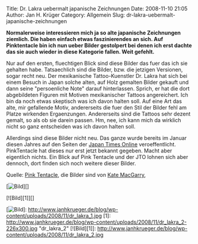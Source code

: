 Title: Dr. Lakra uebermalt japanische Zeichnungen
Date: 2008-11-10 21:05
Author: Jan H. Krüger
Category: Allgemein
Slug: dr-lakra-uebermalt-japanische-zeichnungen

**Normalerweise interessieren mich ja so alte japanische Zeichnungen
ziemlich. Die haben einfach etwas faszinierendes an sich. Auf
Pinktentacle bin ich nun ueber Bilder gestolpert bei denen ich erst
dachte das sie auch wieder in diese Kategorie fallen. Weit gefehlt.**  
  
Nur auf den ersten, fluechtigen Blick sind diese Bilder das fuer das ich
sie gehalten habe. Tatsaechlich sind die Bilder, bzw. die jetzigen
Versionen, sogar recht neu. Der mexikanische Tattoo-Kuenstler Dr. Lakra
hat sich bei einem Besuch in Japan solche alten, auf Holz gemalten
Bilder gekauft und dann seine "persoenliche Note" darauf hinterlassen.
Sprich, er hat die dort abgebildeten Figuren mit Motiven mexikanischer
Tattoos angereichert. Ich bin da noch etwas skeptisch was ich davon
halten soll. Auf eine Art das alte, mir gefallende Motiv, andererseits
die fuer den Stil der Bilder fehl am Platze wirkenden Ergaenzungen.
Andererseits sind die Tattoos sehr dezent gemalt, so als ob sie darein
passen. Hm, nee, ich kann mich da wirklich nicht so ganz entscheiden was
ich davon halten soll.  
  
Allerdings sind diese Bilder nicht neu. Das ganze wurde bereits im
Januar diesen Jahres auf den Seiten der [Japan Times Online][]
veroeffentlicht. PinkTentacle hat dieses nur erst jetzt bekannt gegeben.
Macht aber eigentlich nichts. Ein Blick auf Pink Tentacle und der JTO
lohnen sich aber dennoch, dort finden sich noch weitere dieser Bilder.  
  
Quelle: [Pink Tentacle][], die Bilder sind von [Kate MacGarry][],   
  
[![Bild][]][]  
  
[![Bild][1]][]

  [Japan Times Online]: http://search.japantimes.co.jp/cgi-bin/fa20080103a1.html
  [Pink Tentacle]: http://www.pinktentacle.com/2008/10/dr-lakra-inks-mexican-tattoos-on-japanese-prints/
  [Kate MacGarry]: http://www.katemacgarry.com/drlarka.php
  [Bild]: http://www.janhkrueger.de/blog/wp-content/uploads/2008/11/dr_lakra_1-204x300.jpg
    "dr_lakra_1"
  [![Bild][]]: http://www.janhkrueger.de/blog/wp-content/uploads/2008/11/dr_lakra_1.jpg
  [1]: http://www.janhkrueger.de/blog/wp-content/uploads/2008/11/dr_lakra_2-226x300.jpg
    "dr_lakra_2"
  [![Bild][1]]: http://www.janhkrueger.de/blog/wp-content/uploads/2008/11/dr_lakra_2.jpg
